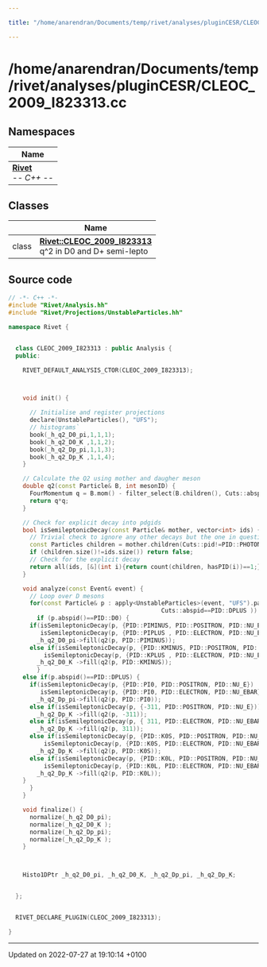 ```yaml
---

title: "/home/anarendran/Documents/temp/rivet/analyses/pluginCESR/CLEOC_2009_I823313.cc"

---
```


# /home/anarendran/Documents/temp/rivet/analyses/pluginCESR/CLEOC_2009_I823313.cc



## Namespaces

| Name           |
| -------------- |
| **[Rivet](http://example.org/namespaces/namespacerivet/)** <br>-*- C++ -*-  |

## Classes

|                | Name           |
| -------------- | -------------- |
| class | **[Rivet::CLEOC_2009_I823313](http://example.org/classes/classrivet_1_1cleoc__2009__i823313/)** <br>q^2 in D0 and D+ semi-lepto  |




## Source code

```cpp
// -*- C++ -*-
#include "Rivet/Analysis.hh"
#include "Rivet/Projections/UnstableParticles.hh"

namespace Rivet {


  class CLEOC_2009_I823313 : public Analysis {
  public:

    RIVET_DEFAULT_ANALYSIS_CTOR(CLEOC_2009_I823313);



    void init() {

      // Initialise and register projections
      declare(UnstableParticles(), "UFS");
      // histograms`
      book(_h_q2_D0_pi,1,1,1);
      book(_h_q2_D0_K ,1,1,2);
      book(_h_q2_Dp_pi,1,1,3);
      book(_h_q2_Dp_K ,1,1,4);
    }

    // Calculate the Q2 using mother and daugher meson
    double q2(const Particle& B, int mesonID) {
      FourMomentum q = B.mom() - filter_select(B.children(), Cuts::abspid==abs(mesonID))[0];
      return q*q;
    }

    // Check for explicit decay into pdgids
    bool isSemileptonicDecay(const Particle& mother, vector<int> ids) {
      // Trivial check to ignore any other decays but the one in question modulo photons
      const Particles children = mother.children(Cuts::pid!=PID::PHOTON);
      if (children.size()!=ids.size()) return false;
      // Check for the explicit decay
      return all(ids, [&](int i){return count(children, hasPID(i))==1;});
    }

    void analyze(const Event& event) {
      // Loop over D mesons 
      for(const Particle& p : apply<UnstableParticles>(event, "UFS").particles(Cuts::abspid==PID::D0 or
                                           Cuts::abspid==PID::DPLUS )) {
        if (p.abspid()==PID::D0) {
      if(isSemileptonicDecay(p, {PID::PIMINUS, PID::POSITRON, PID::NU_E}) ||
         isSemileptonicDecay(p, {PID::PIPLUS , PID::ELECTRON, PID::NU_EBAR}) )
        _h_q2_D0_pi->fill(q2(p, PID::PIMINUS));
      else if(isSemileptonicDecay(p, {PID::KMINUS, PID::POSITRON, PID::NU_E}) ||
          isSemileptonicDecay(p, {PID::KPLUS , PID::ELECTRON, PID::NU_EBAR}))
        _h_q2_D0_K ->fill(q2(p, PID::KMINUS));
        }
    else if(p.abspid()==PID::DPLUS) {
      if(isSemileptonicDecay(p, {PID::PI0, PID::POSITRON, PID::NU_E})  ||
         isSemileptonicDecay(p, {PID::PI0, PID::ELECTRON, PID::NU_EBAR}))
        _h_q2_Dp_pi->fill(q2(p, PID::PI0));
      else if(isSemileptonicDecay(p, {-311, PID::POSITRON, PID::NU_E}))
        _h_q2_Dp_K ->fill(q2(p, -311));
      else if(isSemileptonicDecay(p, { 311, PID::ELECTRON, PID::NU_EBAR}))
        _h_q2_Dp_K ->fill(q2(p, 311));
      else if(isSemileptonicDecay(p, {PID::K0S, PID::POSITRON, PID::NU_E}) ||
          isSemileptonicDecay(p, {PID::K0S, PID::ELECTRON, PID::NU_EBAR}))
        _h_q2_Dp_K ->fill(q2(p, PID::K0S));
      else if(isSemileptonicDecay(p, {PID::K0L, PID::POSITRON, PID::NU_E}) ||
          isSemileptonicDecay(p, {PID::K0L, PID::ELECTRON, PID::NU_EBAR}))
        _h_q2_Dp_K ->fill(q2(p, PID::K0L));
    }
      }
    }

    void finalize() {
      normalize(_h_q2_D0_pi);
      normalize(_h_q2_D0_K );
      normalize(_h_q2_Dp_pi);
      normalize(_h_q2_Dp_K );
    }



    Histo1DPtr _h_q2_D0_pi, _h_q2_D0_K, _h_q2_Dp_pi, _h_q2_Dp_K;


  };


  RIVET_DECLARE_PLUGIN(CLEOC_2009_I823313);

}
```


-------------------------------

Updated on 2022-07-27 at 19:10:14 +0100
